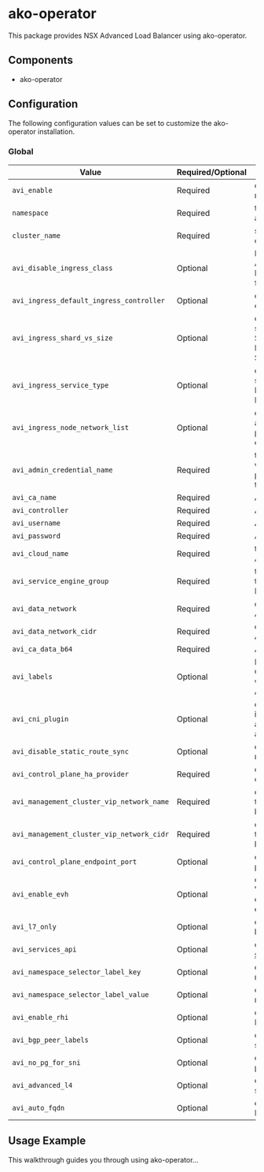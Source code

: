 # ako-operator

This package provides NSX Advanced Load Balancer using ako-operator.

## Components

* ako-operator

## Configuration

The following configuration values can be set to customize the ako-operator installation.

### Global

| Value | Required/Optional | Description |
|-------|-------------------|-------------|
| `avi_enable` | Required | describes whether Avi is used or not. |
| `namespace` | Required | the namespace in which to deploy ako-operator. |
| `cluster_name` | Required | speficies the AVI Cloud AKO will be deployed with. |
| `avi_disable_ingress_class` | Optional | DisableIngressClass will prevent AKO Operator to install AKO IngressClass into workload clusters for old version of K8s. |
| `avi_ingress_default_ingress_controller` | Optional | describes ako is the default ingress controller to use. |
| `avi_ingress_shard_vs_size` | Optional | describes ingress shared virtual service size. Valid value should be SMALL, MEDIUM, LARGE or DEDICATED, default value is SMALL. |
| `avi_ingress_service_type` | Optional | describes ingress methods for a service. Valid value should be NodePort, ClusterIP or NodePortLocal. |
| `avi_ingress_node_network_list` | Optional | describes the details of network and CIDRs are used in pool placement network for vcenter cloud. |
| `avi_admin_credential_name` | Required | the name of a Secret resource which includes the username and password to access and configure the Avi Controller. |
| `avi_ca_name` | Required | Avi controller credential name. |
| `avi_controller` | Required | Avi controller ip. |
| `avi_username` | Required | Avi controller username. |
| `avi_password` | Required | Avi controller password. |
| `avi_cloud_name` | Required | the configured cloud name on the Avi controller. |
| `avi_service_engine_group` | Required | the group name of Service Engine that's to be used by the set of AKO Deployments. |
| `avi_data_network` | Required | describes the Data Networks the AKO will be deployed with. |
| `avi_data_network_cidr` | Required | describes the Data Networks the AKO will be deployed with. |
| `avi_ca_data_b64` | Required | Avi controller credential. |
| `avi_labels` | Optional | Label used to select Clusters. The Clusters that are selected by this will be the ones affected by this AKODeploymentConfig. |
| `avi_cni_plugin` | Optional | describes which cni plugin cluster is using. AKO supported CNI: antrea,calico,canal,flannel,openshift and ncp |
| `avi_disable_static_route_sync` | Optional | describes ako should sync static routing or not. |
| `avi_control_plane_ha_provider` | Required | describes whether Avi provides control plane HA service or not. |
| `avi_management_cluster_vip_network_name` | Required | describes the data network name of the management cluster AKO will be deployed with. |
| `avi_management_cluster_vip_network_cidr` | Required | describes the data network cidr of the management cluster AKO will be deployed with. |
| `avi_control_plane_endpoint_port`| Optional | describe the port of AVI control plane endpoint |
| `avi_enable_evh` | Optional | describes should the Enhanced Virtual Hosting Model in Avi controller for Virtual Services be enabled |
| `avi_l7_only` | Optional | describes should AKO only to do layer 7 load balancing |
| `avi_services_api` | Optional |  describes should enable AKO in [services API mode](https://kubernetes-sigs.github.io/service-apis/) |
| `avi_namespace_selector_label_key` | Optional | describes the label key used for namespace migration |
| `avi_namespace_selector_label_value` | Optional | describes the label value used for namespace migration |
| `avi_enable_rhi` |  Optional | describes should the Route Health Injection be enabled for BGP |
| `avi_bgp_peer_labels` |  Optional | describe BGP peers, this is used for selective VsVip advertisement |
| `avi_no_pg_for_sni` | Optional |  describes if you want to get rid of pool groups from SNI VSes |
| `avi_advanced_l4` | Optional | describes the settings for the services API usage for L4 |
| `avi_auto_fqdn` | Optional |  describes the FQDN generation for L4: default,flat,disabled |

## Usage Example

This walkthrough guides you through using ako-operator...
